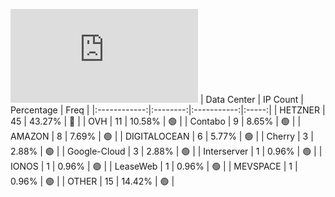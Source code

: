 ![Diagramm](https://github.com/obajay/StateSync-snapshots/blob/main/Projects/Kyve/1/README.md)
| Data Center | IP Count | Percentage | Freq |
|:------------:|:--------:|:-----------:|:-----:|
| HETZNER | 45 | 43.27% | 🔴 |
| OVH | 11 | 10.58% | 🟢 |
| Contabo | 9 | 8.65% | 🟢 |
| AMAZON | 8 | 7.69% | 🟢 |
| DIGITALOCEAN | 6 | 5.77% | 🟢 |
| Cherry | 3 | 2.88% | 🟢 |
| Google-Cloud | 3 | 2.88% | 🟢 |
| Interserver | 1 | 0.96% | 🟢 |
| IONOS | 1 | 0.96% | 🟢 |
| LeaseWeb | 1 | 0.96% | 🟢 |
| MEVSPACE | 1 | 0.96% | 🟢 |
| OTHER | 15 | 14.42% | 🟢 |